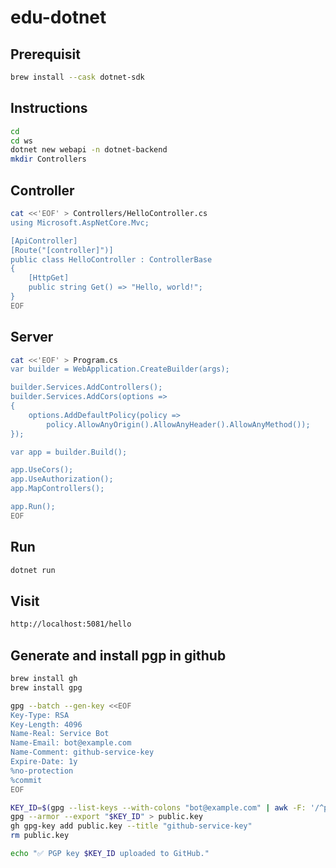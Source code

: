 # edu-dotnet

## Prerequisit

```bash
brew install --cask dotnet-sdk
```

## Instructions

```bash ~
cd 
cd ws
dotnet new webapi -n dotnet-backend
mkdir Controllers
```

## Controller

```bash
cat <<'EOF' > Controllers/HelloController.cs
using Microsoft.AspNetCore.Mvc;

[ApiController]
[Route("[controller]")]
public class HelloController : ControllerBase
{
    [HttpGet]
    public string Get() => "Hello, world!";
}
EOF
```

## Server

```bash
cat <<'EOF' > Program.cs
var builder = WebApplication.CreateBuilder(args);

builder.Services.AddControllers();
builder.Services.AddCors(options =>
{
    options.AddDefaultPolicy(policy =>
        policy.AllowAnyOrigin().AllowAnyHeader().AllowAnyMethod());
});

var app = builder.Build();

app.UseCors();
app.UseAuthorization();
app.MapControllers();

app.Run();
EOF
```

## Run

```bash
dotnet run
```

## Visit

```bash
http://localhost:5081/hello
```

## Generate and install pgp in github

```bash
brew install gh
brew install gpg

gpg --batch --gen-key <<EOF
Key-Type: RSA
Key-Length: 4096
Name-Real: Service Bot
Name-Email: bot@example.com
Name-Comment: github-service-key
Expire-Date: 1y
%no-protection
%commit
EOF

KEY_ID=$(gpg --list-keys --with-colons "bot@example.com" | awk -F: '/^pub/ { print $5 }' | head -n1)
gpg --armor --export "$KEY_ID" > public.key
gh gpg-key add public.key --title "github-service-key"
rm public.key

echo "✅ PGP key $KEY_ID uploaded to GitHub."
```

